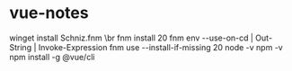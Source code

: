 # vue-notes

winget install Schniz.fnm \br
fnm install 20
fnm env --use-on-cd | Out-String | Invoke-Expression
fnm use --install-if-missing 20
node -v
npm -v
npm install -g @vue/cli
